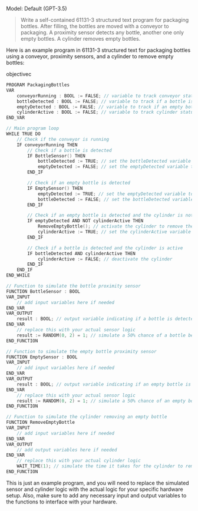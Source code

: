 Model: Default (GPT-3.5)

> Write a self-contained 61131-3 structured text program for packaging bottles. After filling, the bottles are moved with a conveyor to packaging. A proximity sensor detects any bottle, another one only empty bottles. A cylinder removes empty bottles.

Here is an example program in 61131-3 structured text for packaging bottles using a conveyor, proximity sensors, and a cylinder to remove empty bottles:

objectivec

```objectivec
PROGRAM PackagingBottles
VAR
    conveyorRunning : BOOL := FALSE; // variable to track conveyor status
    bottleDetected : BOOL := FALSE; // variable to track if a bottle is detected
    emptyDetected : BOOL := FALSE; // variable to track if an empty bottle is detected
    cylinderActive : BOOL := FALSE; // variable to track cylinder status
END_VAR

// Main program loop
WHILE TRUE DO
    // Check if the conveyor is running
    IF conveyorRunning THEN
        // Check if a bottle is detected
        IF BottleSensor() THEN
            bottleDetected := TRUE; // set the bottleDetected variable to true
            emptyDetected := FALSE; // set the emptyDetected variable to false
        END_IF

        // Check if an empty bottle is detected
        IF EmptySensor() THEN
            emptyDetected := TRUE; // set the emptyDetected variable to true
            bottleDetected := FALSE; // set the bottleDetected variable to false
        END_IF

        // Check if an empty bottle is detected and the cylinder is not already active
        IF emptyDetected AND NOT cylinderActive THEN
            RemoveEmptyBottle(); // activate the cylinder to remove the empty bottle
            cylinderActive := TRUE; // set the cylinderActive variable to true
        END_IF

        // Check if a bottle is detected and the cylinder is active
        IF bottleDetected AND cylinderActive THEN
            cylinderActive := FALSE; // deactivate the cylinder
        END_IF
    END_IF
END_WHILE

// Function to simulate the bottle proximity sensor
FUNCTION BottleSensor : BOOL
VAR_INPUT
    // add input variables here if needed
END_VAR
VAR_OUTPUT
    result : BOOL; // output variable indicating if a bottle is detected
END_VAR
    // replace this with your actual sensor logic
    result := RANDOM(0, 2) = 1; // simulate a 50% chance of a bottle being detected
END_FUNCTION

// Function to simulate the empty bottle proximity sensor
FUNCTION EmptySensor : BOOL
VAR_INPUT
    // add input variables here if needed
END_VAR
VAR_OUTPUT
    result : BOOL; // output variable indicating if an empty bottle is detected
END_VAR
    // replace this with your actual sensor logic
    result := RANDOM(0, 2) = 1; // simulate a 50% chance of an empty bottle being detected
END_FUNCTION

// Function to simulate the cylinder removing an empty bottle
FUNCTION RemoveEmptyBottle
VAR_INPUT
    // add input variables here if needed
END_VAR
VAR_OUTPUT
    // add output variables here if needed
END_VAR
    // replace this with your actual cylinder logic
    WAIT_TIME(1); // simulate the time it takes for the cylinder to remove the empty bottle
END_FUNCTION
```

This is just an example program, and you will need to replace the simulated sensor and cylinder logic with the actual logic for your specific hardware setup. Also, make sure to add any necessary input and output variables to the functions to interface with your hardware.